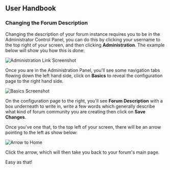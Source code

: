## User Handbook
### Changing the Forum Description


Changing the description of your forum instance requires you to be in the Administrator Control Panel, you can do this by clicking your username to the top right of your screen, and then clicking **Administration**. The example below will show you how this is done:

![Administration Link Screenshot](http://i.imgur.com/WZ1Zjx9.gif)

Once you are in the Administration Panel, you'll see some navigation tabs flowing down the left hand side, click on **Basics** to reveal the configuration page to the right hand side.

![Basics Screenshot](http://i.imgur.com/ZMggtZG.png)

On the configuration page to the right, you'll see **Forum Description** with a box underneath to write in, write a few words which generally describe what kind of forum community you are creating then click on **Save Changes**.

Once you've one that, to the top left of your screen, there will be an arrow pointing to the left as show below:

![Arrow to Home](http://i.imgur.com/5QJY4fH.gif)

Click the arrow, which will then take you back to your forum's main page.

Easy as that!
